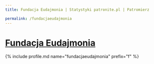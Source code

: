 ```yaml
---
title: Fundacja Eudajmonia | Statystyki patronite.pl | Patromierz

permalink: /fundacjaeudajmonia
---
```


# [Fundacja Eudajmonia](https://patronite.pl/fundacjaeudajmonia)

{% include profile.md name="fundacjaeudajmonia" prefix="f" %}
